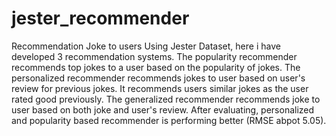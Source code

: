 # jester_recommender
Recommendation Joke to users 
Using Jester Dataset, here i have developed 3 recommendation systems.
The popularity recommender recommends top jokes to a user based on the popularity of jokes.
The personalized recommender recommends jokes to user based on user's review for previous jokes. It recommends users similar jokes as 
the user rated good previously.
The generalized recommender recommends joke to user based on both joke and user's review.
After evaluating, personalized and popularity based recommender is performing better (RMSE abpot 5.05).
